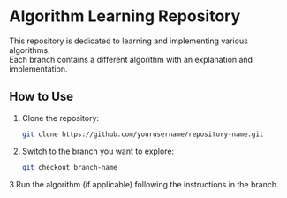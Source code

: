 # Algorithm Learning Repository

This repository is dedicated to learning and implementing various algorithms.  
Each branch contains a different algorithm with an explanation and implementation.  

## How to Use  
1. Clone the repository:  
   ```bash
   git clone https://github.com/yourusername/repository-name.git
2. Switch to the branch you want to explore:
   ```bash
   git checkout branch-name
3.Run the algorithm (if applicable) following the instructions in the branch.

  
